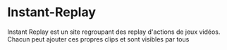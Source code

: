 # Instant-Replay
 Instant Replay est un site regroupant des replay d'actions de jeux vidéos. Chacun peut ajouter ces propres clips et sont visibles par tous

